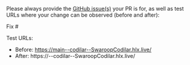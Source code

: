Please always provide the [GitHub issue(s)](../issues) your PR is for, as well as test URLs where your change can be observed (before and after):

Fix #<gh-issue-id>

Test URLs:
- Before: https://main--codilar--SwaroopCodilar.hlx.live/
- After: https://<branch>--codilar--SwaroopCodilar.hlx.live/
